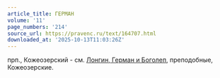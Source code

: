 ```yaml
---
article_title: ГЕРМАН
volume: '11'
page_numbers: '214'
source_url: https://pravenc.ru/text/164707.html
downloaded_at: '2025-10-13T11:03:26Z'
---
```


прп., Кожеозерский - см. [Лонгин, Герман и Боголеп](<https://pravenc.ru/text/Лонгин  Герман и Боголеп.html>), преподобные, Кожеозерские.
